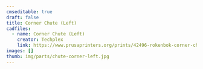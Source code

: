 ```yaml
---
cmseditable: true
draft: false
title: Corner Chute (Left)
cadfiles:
  - name: Corner Chute (Left)
    creator: Techplex
    link: https://www.prusaprinters.org/prints/42496-rokenbok-corner-chute-left
images: []
thumb: img/parts/chute-corner-left.jpg
---
```

